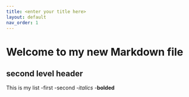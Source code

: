 ```yaml
---
title: <enter your title here>
layout: default
nav_order: 1
---
```


# Welcome to my new Markdown file

## second level header
This is my list
-first
-second
-*italics*
-**bolded**
